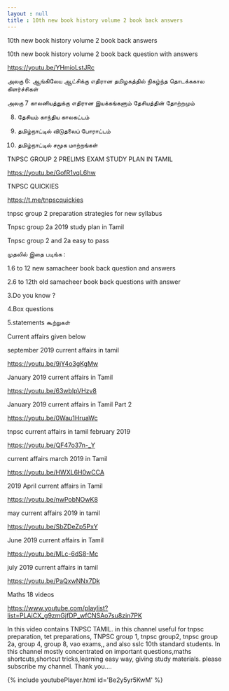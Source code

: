 ```yaml
---
layout : null
title : 10th new book history volume 2 book back answers
---
```


10th new book history volume 2 book back answers

10th new book history volume 2 book back question with answers

https://youtu.be/YHmioLstJRc

 அலகு 6: ஆங்கிலேய ஆட்சிக்கு எதிரான தமிழகத்தில் நிகழ்ந்த தொடக்ககால கிளர்ச்சிகள்

அலகு 7 காலனியத்துக்கு எதிரான இயக்கங்களும் தேசியத்தின் தோற்றமும்


8. தேசியம் காந்திய காலகட்டம்

9. தமிழ்நாட்டில் விடுதலைப் போராட்டம்

10. தமிழ்நாட்டில் சமூக மாற்றங்கள்

TNPSC GROUP 2 PRELIMS EXAM STUDY PLAN IN TAMIL

https://youtu.be/GofR1vqL6hw

TNPSC QUICKIES

https://t.me/tnpscquickies

tnpsc group 2 preparation strategies for new syllabus

Tnpsc group 2a 2019 study plan in Tamil

Tnpsc group 2 and 2a easy to pass

முதலில் இதை படிங்க :

1.6 to 12 new samacheer book back question and answers

2.6 to 12th old samacheer book back questions with answer

3.Do you know ?

4.Box questions

5.statements கூற்றுகள்

Current affairs given below 

september 2019 current affairs in tamil

https://youtu.be/9jY4o3gKgMw

January 2019 current affairs in Tamil

https://youtu.be/63wbIpVHzv8

January 2019 current affairs in Tamil Part 2

https://youtu.be/0Wau1HruaWc

tnpsc current affairs in tamil february 2019

https://youtu.be/QF47o37n-_Y

current affairs march 2019 in Tamil

https://youtu.be/HWXL6H0wCCA

2019 April current affairs in Tamil

https://youtu.be/nwPobNOwK8

may current affairs 2019 in tamil

https://youtu.be/SbZDeZp5PxY

June 2019 current affairs in Tamil

https://youtu.be/MLc-6dS8-Mc

july 2019 current affairs in tamil

https://youtu.be/PaQxwNNx7Dk

Maths 18 videos

https://www.youtube.com/playlist?list=PLAiCX_g9zmGjfDP_wfCNSAo7su8zin7PK

In this video contains TNPSC TAMIL. in this channel useful for tnpsc preparation, tet preparations, TNPSC group 1, tnpsc group2, tnpsc group 2a, group 4, group 8, vao exams,, and also sslc 10th standard students. In this channel mostly concentrated on important questions,maths shortcuts,shortcut tricks,learning easy way, giving study materials. please subscribe my channel. Thank you....



{% include youtubePlayer.html id='Be2y5yr5KwM' %}
